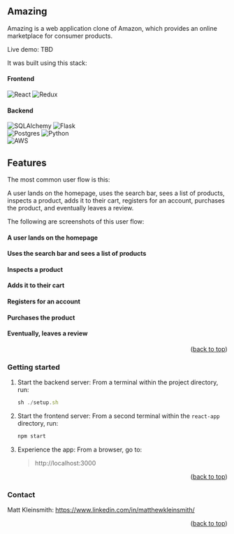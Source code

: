 <a name="readme-top"></a>

## Amazing

Amazing is a web application clone of Amazon, which provides an online marketplace for consumer products.

Live demo: TBD

It was built using this stack:

#### Frontend

![React](https://img.shields.io/badge/react-%2320232a.svg?style=for-the-badge&logo=react&logoColor=%2361DAFB)
![Redux](https://img.shields.io/badge/redux-%23593d88.svg?style=for-the-badge&logo=redux&logoColor=white)

#### Backend

![SQLAlchemy](https://img.shields.io/badge/sqlalchemy⠀⠀⠀⠀-424242?style=for-the-badge&logo=academia&logoColor=d71f00)
![Flask](https://img.shields.io/badge/flask⠀⠀⠀⠀⠀-%23000000.svg?style=for-the-badge&logo=flask&logoColor=%23FFFFFF)
<br/>
![Postgres](https://img.shields.io/badge/postgres-%23316192.svg?style=for-the-badge&logo=postgresql&logoColor=white)
![Python](https://img.shields.io/badge/python⠀⠀⠀⠀⠀⠀⠀⠀⠀⠀-376c99?style=for-the-badge&logo=python&logoColor=f7d34b)
<br/>
![AWS](https://img.shields.io/badge/Amazon_AWS⠀⠀⠀⠀⠀⠀⠀⠀⠀⠀⠀⠀⠀⠀⠀⠀⠀⠀⠀⠀-%23232f3e.svg?style=for-the-badge&logo=amazonaws&logoColor=ec912d)

## Features

The most common user flow is this:

A user lands on the homepage, uses the search bar, sees a list of products, inspects a product, adds it to their cart, registers for an account, purchases the product, and eventually leaves a review.

The following are screenshots of this user flow:

#### A user lands on the homepage

#### Uses the search bar and sees a list of products

#### Inspects a product

#### Adds it to their cart

#### Registers for an account

#### Purchases the product

#### Eventually, leaves a review

<p align="right">(<a href="#readme-top">back to top</a>)</p>

### Getting started

1. Start the backend server: From a terminal within the project directory, run:

    ```javascript
    sh ./setup.sh
    ```

2. Start the frontend server: From a second terminal within the `react-app` directory, run:

    ```javascript
    npm start
    ```

3. Experience the app: From a browser, go to:
    > http://localhost:3000

<p align="right">(<a href="#readme-top">back to top</a>)</p>

### Contact

Matt Kleinsmith: https://www.linkedin.com/in/matthewkleinsmith/

<p align="right">(<a href="#readme-top">back to top</a>)</p>
